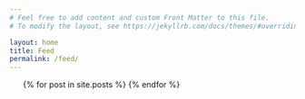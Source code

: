 ```yaml
---
# Feel free to add content and custom Front Matter to this file.
# To modify the layout, see https://jekyllrb.com/docs/themes/#overriding-theme-defaults

layout: home
title: Feed
permalink: /feed/
---
```

<ul>
  {% for post in site.posts %}
  {% endfor %}
</ul>
